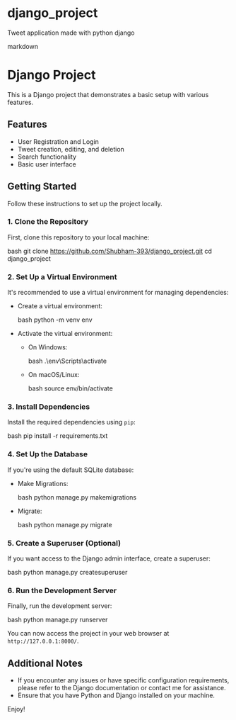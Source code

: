 # django_project
Tweet application made with python django 



markdown
# Django Project

This is a Django project that demonstrates a basic setup with various features.

## Features

- User Registration and Login
- Tweet creation, editing, and deletion
- Search functionality
- Basic user interface

## Getting Started

Follow these instructions to set up the project locally.

### 1. Clone the Repository

First, clone this repository to your local machine:

bash
git clone https://github.com/Shubham-393/django_project.git
cd django_project


### 2. Set Up a Virtual Environment

It's recommended to use a virtual environment for managing dependencies:

- Create a virtual environment:

  bash
  python -m venv env
  

- Activate the virtual environment:

  - On Windows:

    bash
    .\env\Scripts\activate
    

  - On macOS/Linux:

    bash
    source env/bin/activate
    

### 3. Install Dependencies

Install the required dependencies using `pip`:

bash
pip install -r requirements.txt


### 4. Set Up the Database

If you're using the default SQLite database:

- Make Migrations:

  bash
  python manage.py makemigrations
  

- Migrate:

  bash
  python manage.py migrate
  

### 5. Create a Superuser (Optional)

If you want access to the Django admin interface, create a superuser:

bash
python manage.py createsuperuser


### 6. Run the Development Server

Finally, run the development server:

bash
python manage.py runserver


You can now access the project in your web browser at `http://127.0.0.1:8000/`.

## Additional Notes

- If you encounter any issues or have specific configuration requirements, please refer to the Django documentation or contact me for assistance.
- Ensure that you have Python and Django installed on your machine.

Enjoy!

